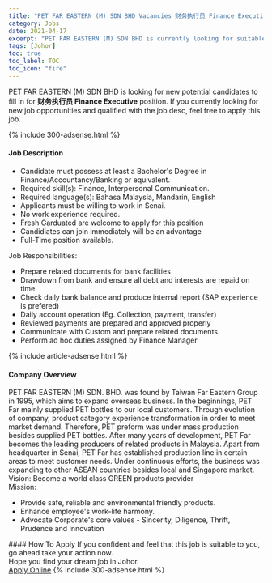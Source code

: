 ```yaml
---
title: "PET FAR EASTERN (M) SDN BHD Vacancies 财务执行员 Finance Executive" 
category: Jobs 
date: 2021-04-17 
excerpt: "PET FAR EASTERN (M) SDN BHD is currently looking for suitable person to fill in the 财务执行员 Finance Executive which based in Johor" 
tags: [Johor] 
toc: true 
toc_label: TOC 
toc_icon: "fire" 
--- 
```


<p>PET FAR EASTERN (M) SDN BHD is looking for new potential candidates to fill in for <b>财务执行员 Finance Executive</b> position. If you currently looking for new job opportunities and qualified with the job desc, feel free to apply this job.
</p>{% include 300-adsense.html %} 
<div><div><h4>Job Description</h4></div><div><div><span><div><ul><li>Candidate must possess at least a Bachelor's Degree in Finance/Accountancy/Banking or equivalent.</li><li>Required skill(s): Finance, Interpersonal Communication.</li><li>Required language(s): Bahasa Malaysia, Mandarin, English</li><li>Applicants must be willing to work in Senai.</li><li>No work experience required.</li><li>Fresh Garduated are welcome to apply for this position</li><li>Candidiates can join immediately will be an advantage</li><li>Full-Time position available.</li></ul><div>Job Responsibilities:</div><ul><li>Prepare related documents for bank facilities</li><li>Drawdown from bank and ensure all debt and interests are repaid on time</li><li>Check daily bank balance and produce internal report (SAP experience is prefered)</li><li>Daily account operation (Eg. Collection, payment, transfer)</li><li>Reviewed payments are prepared and approved properly</li><li>Communicate with Custom and prepare related documents</li><li>Perform ad hoc duties assigned by Finance Manager&#160;</li></ul></div></span></div></div></div> 
{% include article-adsense.html %} 
<div><div><h4>Company Overview</h4></div><div><div><span><div><div>
	PET FAR EASTERN (M) SDN. BHD. was found by Taiwan Far Eastern Group in 1995, which aims to expand overseas business. In the beginnings, PET Far mainly supplied PET bottles to our local customers. Through evolution of company, product category experience transformation in order to meet market demand. Therefore, PET preform was under mass production besides supplied PET bottles. After many years of development, PET Far becomes the leading producers of related products in Malaysia. Apart from headquarter in Senai, PET Far has established production line in certain areas to meet customer needs. Under continuous efforts, the business was expanding to other ASEAN countries besides local and Singapore market.</div>
<div>
	Vision: Become a world class GREEN products provider</div>
<div>
	Mission:</div>
<ul>
<li>
		Provide safe, reliable and environmental friendly products.</li>
<li>
		Enhance employee's work-life harmony.</li>
<li>
		Advocate Corporate's core values - Sincerity, Diligence, Thrift, Prudence and Innovation</li>
</ul></div></span></div></div></div> 
#### How To Apply 
If you confident and feel that this job is suitable to you, go ahead take your action now. <br/> 
Hope you find your dream job in Johor. <br/> 
<a href="https://www.jobstreet.com.my/en/job/财务执行员-finance-executive-4538466?jobId=jobstreet-my-job-4538466&" class="btn btn--info" target="_blank" rel="nofollow noopenner">Apply Online</a> 
{% include 300-adsense.html %} 